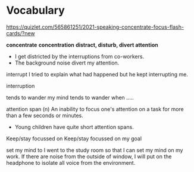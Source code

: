 Vocabulary
===========

https://quizlet.com/565861251/2021-speaking-concentrate-focus-flash-cards/?new

**concentrate**
**concentration**
**distract, disturb, divert attention**
- I get districted by the interruptions from co-workers.
- The background noise divert my attention.

interrupt
I tried to explain what had happened but he kept interrupting me.

interruption


tends to wander
my mind tends to wander when .....

attention span
(n) An inability to focus one's attention on a task for more than a few seconds or minutes.
- Young children have quite short attention spans.

Keep/stay focussed on
Keep/stay focussed on my goal

set my mind to
I went to the study room so that I can set my mind on my work. If there are noise from the outside of window, I will put on the headphone to isolate all voice from the environment.